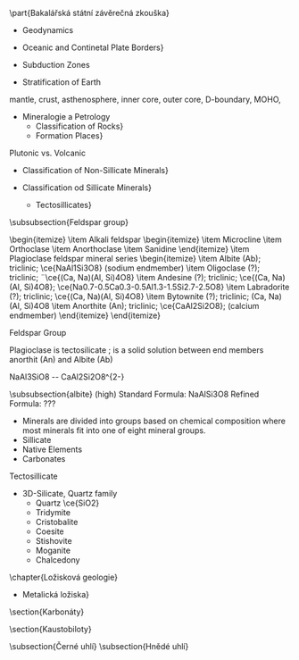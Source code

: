 
\part{Bakalářská státní závěrečná zkouška}

- Geodynamics
 - Oceanic and Continetal Plate Borders}

- Subduction Zones

- Stratification of Earth

mantle, crust, asthenosphere, inner core, outer core, D-boundary, MOHO,

- Mineralogie a Petrology
  - Classification of Rocks}
  - Formation Places}

Plutonic vs. Volcanic

- Classification of Non-Sillicate Minerals}

- Classification od Sillicate Minerals}

  - Tectosillicates}

\subsubsection{Feldspar group}

\begin{itemize}
    \item Alkali feldspar
        \begin{itemize}
            \item Microcline
            \item Orthoclase
            \item Anorthoclase
            \item Sanidine
        \end{itemize}
    \item Plagioclase feldspar mineral series
        \begin{itemize}
            \item Albite (Ab); triclinic; \ce{NaAl1Si3O8} (sodium endmember)
            \item Oligoclase (?); triclinic;  ¨\ce{(Ca, Na)(Al, Si)4O8}
            \item Andesine (?); triclinic; \ce{(Ca, Na)(Al, Si)4O8}; \ce{Na0.7-0.5Ca0.3-0.5Al1.3-1.5Si2.7-2.5O8}
            \item Labradorite (?); triclinic; \ce{(Ca, Na)(Al, Si)4O8}
            \item Bytownite (?); triclinic;  (Ca, Na)(Al, Si)4O8
            \item Anorthite (An); triclinic; \ce{CaAl2Si2O8}; (calcium endmember)
        \end{itemize}
\end{itemize}


Feldspar Group

Plagioclase is tectosilicate ; is a solid solution between end members anorthit (An) and Albite (Ab)

NaAl3SiO8 -- CaAl2Si2O8^{2-}


\subsubsection{albite} (high)
Standard Formula: NaAlSi3O8
Refined Formula: ???


- Minerals are divided into groups based on chemical composition where most minerals fit into one of eight mineral groups.
 - Sillicate
 - Native Elements
 - Carbonates


Tectosillicate
- 3D-Silicate, Quartz family
  - Quartz \ce{SiO2}
  - Tridymite
  - Cristobalite
  - Coesite
  - Stishovite
  - Moganite
  - Chalcedony

\chapter{Ložisková geologie}

- Metalická ložiska}

\section{Karbonáty}

\section{Kaustobiloty}

\subsection{Černé uhlí}
\subsection{Hnědé uhlí}